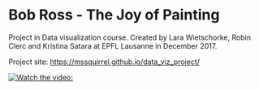 # Bob Ross - The Joy of Painting

Project in Data visualization course. Created by Lara Wietschorke, Robin Clerc and Kristina Satara at EPFL Lausanne in December 2017. 

Project site: https://mssquirrel.github.io/data_viz_project/
 
[![Watch the video: ](https://img.youtube.com/vi/tbE7NGiYips/0.jpg)](https://www.youtube.com/watch?v=tbE7NGiYips&feature=youtu.be)

